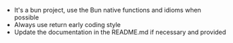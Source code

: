 - It's a bun project, use the Bun native functions and idioms when possible
- Always use return early coding style
- Update the documentation in the README.md if necessary and provided
